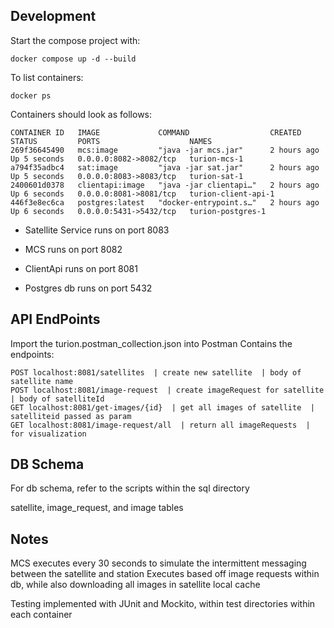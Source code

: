 ## Development

Start the compose project with: 
```
docker compose up -d --build
```

To list containers:
```
docker ps
```

Containers should look as follows:

```
CONTAINER ID   IMAGE             COMMAND                  CREATED       STATUS         PORTS                    NAMES
269f36645490   mcs:image         "java -jar mcs.jar"      2 hours ago   Up 5 seconds   0.0.0.0:8082->8082/tcp   turion-mcs-1
a794f35adbc4   sat:image         "java -jar sat.jar"      2 hours ago   Up 5 seconds   0.0.0.0:8083->8083/tcp   turion-sat-1
2400601d0378   clientapi:image   "java -jar clientapi…"   2 hours ago   Up 6 seconds   0.0.0.0:8081->8081/tcp   turion-client-api-1
446f3e8ec6ca   postgres:latest   "docker-entrypoint.s…"   2 hours ago   Up 6 seconds   0.0.0.0:5431->5432/tcp   turion-postgres-1
```

- Satellite Service runs on port 8083

- MCS runs on port 8082

- ClientApi runs on port 8081

- Postgres db runs on port 5432

## API EndPoints
Import the turion.postman_collection.json into Postman
Contains the endpoints:
```
POST localhost:8081/satellites  | create new satellite  | body of satellite name
POST localhost:8081/image-request  | create imageRequest for satellite | body of satelliteId
GET localhost:8081/get-images/{id}  | get all images of satellite  | satelliteid passed as param
GET localhost:8081/image-request/all  | return all imageRequests  | for visualization
```

## DB Schema
For db schema, refer to the scripts within the sql directory

satellite, image_request, and image tables

## Notes

MCS executes every 30 seconds to simulate the intermittent messaging between the satellite and station
Executes based off image requests within db, while also downloading all images in satellite local cache

Testing implemented with JUnit and Mockito, within test directories within each container